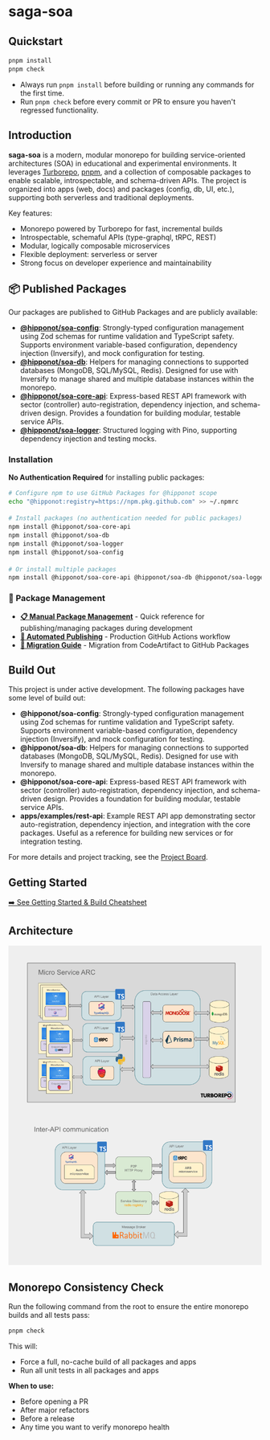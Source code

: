 # saga-soa

## Quickstart

```sh
pnpm install
pnpm check
```

- Always run `pnpm install` before building or running any commands for the first time.
- Run `pnpm check` before every commit or PR to ensure you haven't regressed functionality.

## Introduction

**saga-soa** is a modern, modular monorepo for building service-oriented architectures (SOA) in educational and experimental environments. It leverages [Turborepo](https://turbo.build/), [pnpm](https://pnpm.io/), and a collection of composable packages to enable scalable, introspectable, and schema-driven APIs. The project is organized into apps (web, docs) and packages (config, db, UI, etc.), supporting both serverless and traditional deployments.

Key features:
- Monorepo powered by Turborepo for fast, incremental builds
- Introspectable, schemaful APIs (type-graphql, tRPC, REST)
- Modular, logically composable microservices
- Flexible deployment: serverless or server
- Strong focus on developer experience and maintainability

## 📦 Published Packages

Our packages are published to GitHub Packages and are publicly available:

- **[@hipponot/soa-config](https://github.com/hipponot/saga-soa/packages/)**: Strongly-typed configuration management using Zod schemas for runtime validation and TypeScript safety. Supports environment variable-based configuration, dependency injection (Inversify), and mock configuration for testing.
- **[@hipponot/soa-db](https://github.com/hipponot/saga-soa/packages/)**: Helpers for managing connections to supported databases (MongoDB, SQL/MySQL, Redis). Designed for use with Inversify to manage shared and multiple database instances within the monorepo.
- **[@hipponot/soa-core-api](https://github.com/hipponot/saga-soa/packages/)**: Express-based REST API framework with sector (controller) auto-registration, dependency injection, and schema-driven design. Provides a foundation for building modular, testable service APIs.
- **[@hipponot/soa-logger](https://github.com/hipponot/saga-soa/packages/)**: Structured logging with Pino, supporting dependency injection and testing mocks.

### Installation

**No Authentication Required** for installing public packages:

```bash
# Configure npm to use GitHub Packages for @hipponot scope
echo "@hipponot:registry=https://npm.pkg.github.com" >> ~/.npmrc

# Install packages (no authentication needed for public packages)
npm install @hipponot/soa-core-api
npm install @hipponot/soa-db
npm install @hipponot/soa-logger
npm install @hipponot/soa-config

# Or install multiple packages
npm install @hipponot/soa-core-api @hipponot/soa-db @hipponot/soa-logger @hipponot/soa-config
```

### 📖 Package Management

- **[📋 Manual Package Management](docs/manual-package-management.md)** - Quick reference for publishing/managing packages during development
- **[🚀 Automated Publishing](docs/npm-registry-publishing.md)** - Production GitHub Actions workflow
- **[🔄 Migration Guide](docs/github-packages-migration.md)** - Migration from CodeArtifact to GitHub Packages

## Build Out

This project is under active development. The following packages have some level of build out:

- **@hipponot/soa-config**: Strongly-typed configuration management using Zod schemas for runtime validation and TypeScript safety. Supports environment variable-based configuration, dependency injection (Inversify), and mock configuration for testing.
- **@hipponot/soa-db**: Helpers for managing connections to supported databases (MongoDB, SQL/MySQL, Redis). Designed for use with Inversify to manage shared and multiple database instances within the monorepo.
- **@hipponot/soa-core-api**: Express-based REST API framework with sector (controller) auto-registration, dependency injection, and schema-driven design. Provides a foundation for building modular, testable service APIs.
- **apps/examples/rest-api**: Example REST API app demonstrating sector auto-registration, dependency injection, and integration with the core packages. Useful as a reference for building new services or for integration testing.

For more details and project tracking, see the [Project Board](https://github.com/orgs/hipponot/projects/22).

## Getting Started

[➡️ See Getting Started & Build Cheatsheet](docs/GETTING-STARTED.md)

## Architecture

![alt text](arc.png)

## Monorepo Consistency Check

Run the following command from the root to ensure the entire monorepo builds and all tests pass:

```sh
pnpm check
```

This will:
- Force a full, no-cache build of all packages and apps
- Run all unit tests in all packages and apps

**When to use:**
- Before opening a PR
- After major refactors
- Before a release
- Any time you want to verify monorepo health